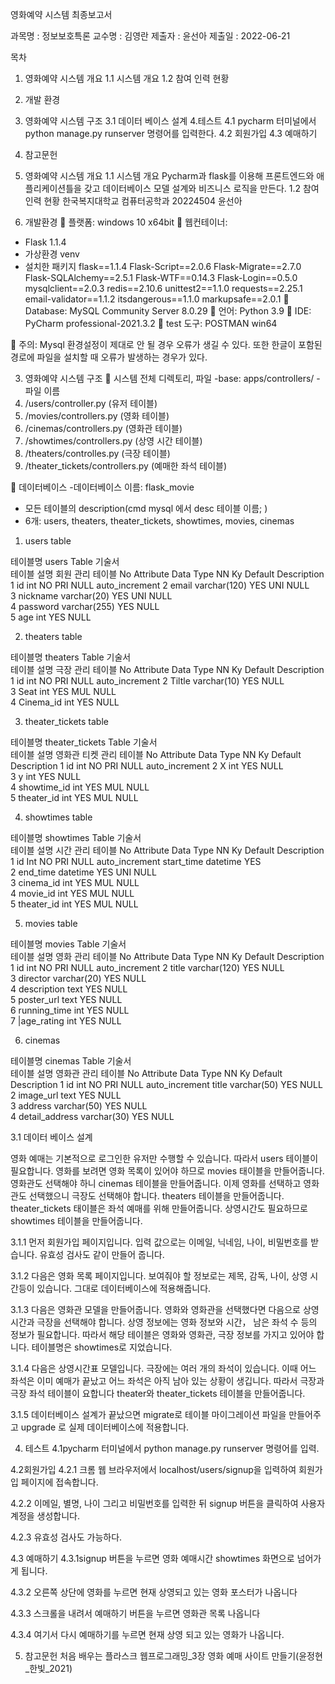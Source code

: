 




영화예약 시스템 
최종보고서
 




과목명 : 정보보호특론
교수명 : 김영란
제출자 : 윤선아
제출일 : 2022-06-21



목차

1. 영화예약 시스템 개요
  1.1 시스템 개요
  1.2 참여 인력 현황
2. 개발 환경
3. 영화예약 시스템 구조
  3.1 데이터 베이스 설계
4.테스트
  4.1 pycharm 터미널에서 python manage.py runserver 명령어를 입력한다.
  4.2 회원가입
4.3 예매하기
5. 참고문헌


1.	영화예약 시스템 개요
1.1	시스템 개요
Pycharm과 flask를 이용해 프론트엔드와 애플리케이션틀을 갖고 데이터베이스 모델 설계와 비즈니스 로직을 만든다.
1.2 참여 인력 현황
한국복지대학교 컴퓨터공학과 20224504 윤선아

2.	개발환경
	플랫폼:  windows 10 x64bit
	웹컨테이너:  
-	Flask  1.1.4
-	가상환경 venv
-	설치한 패키지
flask==1.1.4
Flask-Script==2.0.6
Flask-Migrate==2.7.0
Flask-SQLAlchemy==2.5.1
Flask-WTF==0.14.3
Flask-Login==0.5.0
mysqlclient==2.0.3
redis==2.10.6
unittest2==1.1.0
requests==2.25.1
email-validator==1.1.2
itsdangerous==1.1.0
markupsafe==2.0.1
	Database:  MySQL Community Server 8.0.29
	언어:  Python 3.9
	IDE:  PyCharm professional-2021.3.2
	test 도구:  POSTMAN win64

	주의:  Mysql 환경설정이 제대로 안 될 경우 오류가 생길 수 있다. 또한 한글이 포함된 경로에 파일을 설치할 때 오류가 발생하는 경우가 있다.


3.	영화예약 시스템 구조
	시스템 전체 디렉토리, 파일 
-base:    apps/controllers/
-파일 이름
1. /users/controller.py (유저 테이블)
2. /movies/controllers.py (영화 테이블)
3. /cinemas/controllers.py (영화관 테이블)
4. /showtimes/controllers.py (상영 시간 테이블)
5. /theaters/controlles.py (극장 테이블)
6. /theater_tickets/controllers.py (예매한 좌석 테이블)

	데이터베이스
-데이터베이스 이름: flask_movie















  















 

-	모든 테이블의 description(cmd mysql 에서   desc 테이블 이름; )
-	6개: users, theaters, theater_tickets, showtimes, movies, cinemas

1)	users table

테이블명	users	Table 기술서	
테이블 설명	회원 관리 테이블
No	Attribute	Data Type	NN	Ky	Default	Description
1	id	int	NO	PRI	NULL	auto_increment
2	email	varchar(120)	YES	UNI	NULL	
3	nickname	varchar(20)	YES	UNI	NULL	
4	password	varchar(255)	YES		NULL	
5	age	int	YES		NULL	


2)	theaters table

테이블명	theaters	Table 기술서	
테이블 설명	극장 관리 테이블
No	Attribute	Data Type	NN	Ky	Default	Description
1	id	int	NO	PRI	NULL	auto_increment
2	Tiltle	varchar(10)	YES		NULL	
3	Seat	int	YES	MUL	NULL	
4	Cinema_id	int	YES		NULL	


3)	theater_tickets table

테이블명	theater_tickets	Table 기술서	
테이블 설명	영화관 티켓 관리 테이블
No	Attribute	Data Type	NN	Ky	Default	Description
1	id	int	NO	PRI	NULL	auto_increment
2	X	int	YES		NULL	
3	y	int	YES		NULL	
4	showtime_id	int	YES	MUL	NULL	
5	theater_id	int	YES	MUL	NULL	


4)	showtimes table

테이블명	showtimes	Table 기술서	
테이블 설명	시간 관리 테이블
No	Attribute	Data Type	NN	Ky	Default	Description
1	id	Int	NO	PRI	NULL	auto_increment
	start_time	datetime	YES			
2	end_time	datetime	YES	UNI	NULL	
3	cinema_id	int	YES	MUL	NULL	
4	movie_id	int	YES	MUL	NULL	
5	theater_id	int	YES	MUL	NULL	


5)	movies table

테이블명	movies	Table 기술서	
테이블 설명	영화 관리 테이블
No	Attribute	Data Type	NN	Ky	Default	Description
1	id      	int	NO	PRI	NULL	auto_increment
2	title        	varchar(120)	YES		NULL	
3	director     	varchar(20)	YES		NULL	
4	description  	text	YES		NULL	
5	poster_url  	text	YES		NULL	
6	running_time 	int	YES		NULL	
7	|age_rating  	int	YES		NULL	


6)	cinemas

테이블명	cinemas	Table 기술서	
테이블 설명	영화관 관리 테이블
No	Attribute	Data Type	NN	Ky	Default	Description
1	id           	int	NO	PRI	NULL	auto_increment
	title         	varchar(50) 	YES		NULL	
2	image_url     	text 	YES		NULL	
3	address       	varchar(50)	YES		NULL	
4	detail_address 	varchar(30)	YES		NULL	

3.1 데이터 베이스 설계

영화 예매는 기본적으로 로그인한 유저만 수행할 수 있습니다. 따라서 users 테이블이 필요합니다. 영화를 보려면 영화 목록이 있어야 하므로 movies 태이블을 만들어줍니다. 영화관도 선택해야 하니 cinemas 테이블을 만들어줍니다. 이제 영화를 선택하고 영화관도 선택했으니 극장도 선택해야 합니다. theaters 테이블을 만들어줍니다. theater_tickets 태이블은 좌석 예매를 위해 만들어줍니다. 상영시간도 필요하므로 showtimes 테이블을 만들어줍니다.

 3.1.1 먼저 회원가입 페이지입니다. 입력 값으로는 이메일, 닉네임, 나이, 비밀번호를 받습니다. 
유효성 검사도 같이 만들어 줍니다.
 




3.1.2 다음은 영화 목록 페이지입니다. 보여줘야 할 정보로는 제목, 감독, 나이, 상영 시간등이 있습니다. 그대로 데이터베이스에 적용해줍니다. 
 



3.1.3 다음은 영화관 모델을 만들어줍니다. 영화와 영화관을 선택했다면 다음으로 상영 시간과 극장을 선택해야 합니다. 상영 정보에는 영화 정보와 시간， 남은 좌석 수 등의 정보가 필요합니다. 따라서 해당 테이블은 영화와 영화관, 극장 정보를 가지고 있어야 합니다. 테이블명은 showtimes로 지었습니다. 
 

3.1.4 다음은 상영시간표 모델입니다. 극장에는 여러 개의 좌석이 있습니다. 이때 어느 좌석은 이미 예매가 끝났고 어느 좌석은 아직 남아 있는 상황이 생깁니다. 따라서 극장과 극장 좌석 테이블이 요합니다 theater와 theater_tickets 테이블을 만들어줍니다. 
 

3.1.5
데이터베이스 설계가 끝났으면 migrate로 테이블 마이그레이션 파일을 만들어주고 upgrade 
로 실제 데이터베이스에 적용합니다.   


4.	테스트 
4.1pycharm 터미널에서 python manage.py runserver 명령어를 입력.
 
4.2회원가입
4.2.1 크롬 웹 브라우저에서 localhost/users/signup을 입력하여 회원가입 페이지에 접속합니다.


 
4.2.2 이메일, 별명, 나이 그리고 비밀번호를 입력한 뒤 signup 버튼을 클릭하여 사용자 계정을 생성합니다.
 
4.2.3 유효성 검사도 가능하다.


 
4.3	예매하기
4.3.1signup 버튼을 누르면 영화 예매시간 showtimes 화면으로 넘어가게 됩니다.
 



4.3.2 오른쪽 상단에 영화를 누르면 현재 상영되고 있는 영화 포스터가 나옵니다

 

















4.3.3 스크롤을 내려서 예매하기 버튼을 누르면 영화관 목록 나옵니다

 
4.3.4 여기서 다시 예매하기를 누르면 현재 상영 되고 있는 영화가 나옵니다.


 


5.	참고문헌 
처음 배우는 플라스크 웹프로그래밍_3장 영화 예매 사이트 만들기(윤정현_한빛_2021)
